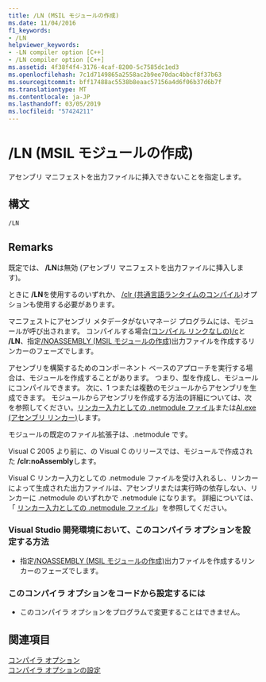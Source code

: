 ```yaml
---
title: /LN (MSIL モジュールの作成)
ms.date: 11/04/2016
f1_keywords:
- /LN
helpviewer_keywords:
- -LN compiler option [C++]
- /LN compiler option [C++]
ms.assetid: 4f38f4f4-3176-4caf-8200-5c7585dc1ed3
ms.openlocfilehash: 7c1d7149865a2558ac2b9ee70dac4bbcf8f37b63
ms.sourcegitcommit: bff17488ac5538b8eaac57156a4d6f06b37d6b7f
ms.translationtype: MT
ms.contentlocale: ja-JP
ms.lasthandoff: 03/05/2019
ms.locfileid: "57424211"
---
```

# <a name="ln-create-msil-module"></a>/LN (MSIL モジュールの作成)

アセンブリ マニフェストを出力ファイルに挿入できないことを指定します。

## <a name="syntax"></a>構文

```
/LN
```

## <a name="remarks"></a>Remarks

既定では、 **/LN**は無効 (アセンブリ マニフェストを出力ファイルに挿入します)。

ときに **/LN**を使用するのいずれか、 [/clr (共通言語ランタイムのコンパイル)](../../build/reference/clr-common-language-runtime-compilation.md)オプションも使用する必要があります。

マニフェストにアセンブリ メタデータがないマネージ プログラムには、モジュールが呼び出されます。 コンパイルする場合[(コンパイル リンクなしの)/c](../../build/reference/c-compile-without-linking.md)と **/LN**、指定[/NOASSEMBLY (MSIL モジュールの作成)](../../build/reference/noassembly-create-a-msil-module.md)出力ファイルを作成するリンカーのフェーズでします。

アセンブリを構築するためのコンポーネント ベースのアプローチを実行する場合は、モジュールを作成することがあります。  つまり、型を作成し、モジュールにコンパイルできます。  次に、1 つまたは複数のモジュールからアセンブリを生成できます。  モジュールからアセンブリを作成する方法の詳細については、次を参照してください。[リンカー入力としての .netmodule ファイル](../../build/reference/netmodule-files-as-linker-input.md)または[Al.exe (アセンブリ リンカー)](/dotnet/framework/tools/al-exe-assembly-linker)します。

モジュールの既定のファイル拡張子は、.netmodule です。

Visual C 2005 より前に、の Visual C のリリースでは、モジュールで作成された **/clr:noAssembly**します。

Visual C リンカー入力としての .netmodule ファイルを受け入れるし、リンカーによって生成された出力ファイルは、アセンブリまたは実行時の依存しない、リンカーに .netmodule のいずれかで .netmodule になります。  詳細については、「 [リンカー入力としての .netmodule ファイル](../../build/reference/netmodule-files-as-linker-input.md)」を参照してください。

### <a name="to-set-this-compiler-option-in-the-visual-studio-development-environment"></a>Visual Studio 開発環境において、このコンパイラ オプションを設定する方法

- 指定[/NOASSEMBLY (MSIL モジュールの作成)](../../build/reference/noassembly-create-a-msil-module.md)出力ファイルを作成するリンカーのフェーズでします。

### <a name="to-set-this-compiler-option-programmatically"></a>このコンパイラ オプションをコードから設定するには

- このコンパイラ オプションをプログラムで変更することはできません。

## <a name="see-also"></a>関連項目

[コンパイラ オプション](../../build/reference/compiler-options.md)<br/>
[コンパイラ オプションの設定](../../build/reference/setting-compiler-options.md)
